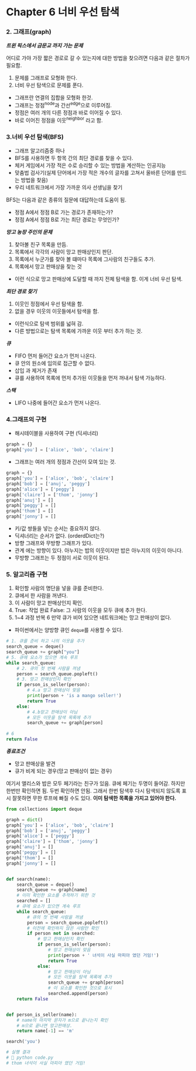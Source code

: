# Chapter 6 너비 우선 탐색

### 2. 그래프(graph)
***트윈 픽스에서 금문교 까지 가는 문제***

어디로 가야 가장 짧은 경로로 갈 수 있는지에 대한 방법을 찾으려면 다음과 같은 절차가 필요함.

1. 문제를 그래프로 모형화 한다.
2. 너비 우선 탐색으로 문제를 푼다.

* 그래프란 연결의 집합을 모형화 한것.
* 그래프는 정점<sup>node</sup>과 간선<sup>edge</sup>으로 이루어짐.
* 정점은 여러 개의 다른 정점과 바로 이어질 수 있다.
* 바로 이어진 정점을 이웃<sup>neighbor</sup> 라고 함.

### 3.너비 우선 탐색(BFS)
* 그래프 알고리즘중 하나
* BFS를 사용하면 두 항목 간의 최단 경로를 찾을 수 있다.
* 체커 게임에서 가장 적은 수로 승리할 수 있는 방법을 계산하는 인공지능
* 맞춤법 검사기(실제 단어에서 가장 적은 개수의 글자를 고쳐서 올바른 단어를 만드는 방법을 찾음)
* 우리 네트워크에서 가장 가까운 의사 선생님을 찾기

BFS는 다음과 같은 종류의 질문에 대답하는데 도움이 됨.
* 정점 A에서 정점 B로 가는 경로가 존재하는가?
* 정점 A에서 정점 B로 가는 최단 경로는 무엇인가?

***망고 농장 주인의 문제***
1. 찾아볼 친구 목록을 만듬.
2. 목록에서 각각의 사람이 망고 판매상인지 판단.
3. 목록에서 누군가를 찾아 볼 떄마다 목록에 그사람의 친구들도 추가.
4. 목록에서 망고 판매상을 찾는 것
* 이런 식으로 망고 판매상에 도달할 때 까지 전체 탐색을 함. 이게 너비 우선 탐색.

***최단 경로 찾기***
1. 이웃인 정점에서 우선 탐색을 함. 
2. 없을 경우 이웃의 이웃들에서 탐색을 함. 
* 이런식으로 탐색 범위를 넓혀 감.
* 다른 방법으로는 탐색 목록에 가까운 이웃 부터 추가 하는 것.

***큐***
* FIFO 먼저 들어간 요소가 먼저 나온다.
* 큐 안의 원소에 임의로 접근할 수 없다.
* 삽입 과 제거가 존재
* 큐를 사용하여 목록에 먼저 추가된 이웃들을 먼저 꺼내서 탐색 가능하다.

***스택***
* LIFO 나중에 들어간 요소가 먼저 나온다.

### 4.그래프의 구현
* 해시테이블을 사용하여 구현 (딕셔너리)
```python
graph = {}
graph['you'] = ['alice', 'bob', 'claire']
```

* 그래프는 여러 개의 정점과 간선이 모여 있는 것.
```python
graph = {}
graph['you'] = ['alice', 'bob', 'claire']
graph['bob'] = ['anuj', 'peggy']
graph['alice'] = ['peggy']
graph['claire'] = ['thom', 'jonny']
graph['anuj'] = []
graph['peggy'] = []
graph['thom'] = []
graph['jonny'] = []
```
* 키/값 쌍들을 넣는 순서는 중요하지 않다.
* 딕셔너리는 순서가 없다. (orderdDict는?)
* 방향 그래프와 무방향 그래프가 있다.
* 관계 에는 방향이 있다. 아누지는 밥의 이웃이지만 밥은 아누지의 이웃이 아니다.
* 무방향 그래프는 두 정점이 서로 이웃이 된다.

### 5. 알고리즘 구현
1. 확인할 사람의 명단을 넣을 큐를 준비한다.
2. 큐에서 한 사람을 꺼낸다.
3. 이 사람이 망고 판매상인지 확인.
4. True: 작업 완료 False: 그 사람의 이웃을 모두 큐에 추가 한다.
5. 1~4 과정 반복
6 만약 큐가 비어 있으면 네트워크에는 망고 판매상이 없다.

* 파이썬에서는 양방향 큐인 `deque`를 사용할 수 있다.
```python
# 1. 큐를 준비 하고 나의 이웃을 추가
search_queue = deque()
search_queue += graph["you"]
# 5. 큐에 요소가 있으면 계속 루프
while search_queue:
    # 2. 큐의 첫 번째 사람을 꺼냄
    person = search_queue.popleft()
    # 3. 망고 판매상인지 확인
    if person_is_seller(person):
        # 4.a 망고 판매상이 맞음
        print(person + 'is a mango seller!')
        return True
    else:
        # 4.b망고 판매상이 아님
        # 모든 이웃을 탐색 목록에 추가
        search_queue += graph[person]
    
# 6
return False
```
***종료조건***
* 망고 판매상을 발견
* 큐가 비게 되는 경우(망고 판매상이 없는 경우)

여기서 앨리스와 밥은 모두 페기라는 친구가 있음.
큐에 페기는 두명이 들어감.
하지만 한번만 확인하면 됨. 두번 확인하면 안됨.
그래서 한번 탐색후 다시 탐색되지 않도록 표시
잘못하면 무한 루프에 빠질 수도 있다.
**이미 탐색한 목록을 가지고 있어야 한다.**
```python
from collections import deque

graph = dict()
graph['you'] = ['alice', 'bob', 'claire']
graph['bob'] = ['anuj', 'peggy']
graph['alice'] = ['peggy']
graph['claire'] = ['thom', 'jonny']
graph['anuj'] = []
graph['peggy'] = []
graph['thom'] = []
graph['jonny'] = []


def search(name):
    search_queue = deque()
    search_queue += graph[name]
    # 이미 확인한 요소를 추적하기 위한 것
    searched = []
    # 큐에 요소가 있으면 계속 루프
    while search_queue:
        # 큐의 첫 번째 사람을 꺼냄
        person = search_queue.popleft()
        # 이전에 확인하지 않은 사람만 확인
        if person not in searched:
            # 망고 판매상인지 확인
            if person_is_seller(person):
                # 망고 판매상이 맞음
                print(person + ' 녀석이 사실 마피아 였던 거임!')
                return True
            else:
                # 망고 판매상이 아님
                # 모든 이웃을 탐색 목록에 추가
                search_queue += graph[person]
                # 이 요소를 확인한 것으로 표시
                searched.append(person)
    return False


def person_is_seller(name):
    # name의 마지막 문자가 m으로 끝나는지 확인
    # m으로 끝나면 망고판매상.
    return name[-1] == 'm'

search('you')

# 실행 결과
#  python code.py
# thom 녀석이 사실 마피아 였던 거임!
```